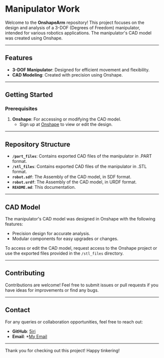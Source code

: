 # Manipulator Work

Welcome to the **OnshapeArm** repository! This project focuses on the design and analysis of a 3-DOF (Degrees of Freedom) manipulator, intended for various robotics applications. The manipulator's CAD model was created using Onshape.

---

## Features

- **3-DOF Manipulator**: Designed for efficient movement and flexibility.
- **CAD Modeling**: Created with precision using Onshape.

---

## Getting Started

### Prerequisites

1. **Onshape**: For accessing or modifying the CAD model.
   - Sign up at [Onshape](https://www.onshape.com/) to view or edit the design.

---

## Repository Structure

- **`/part_files`**: Contains exported CAD files of the manipulator in .PART format.
- **`/stl_files`**: Contains exported CAD files of the manipulator in .STL format.
- **`robot.sdf`**: The Assembly of the CAD model, in SDF format.
- **`robot.urdf`**: The Assembly of the CAD model, in URDF format.
- **`README.md`**: This documentation.

---

## CAD Model

The manipulator's CAD model was designed in Onshape with the following features:

- Precision design for accurate analysis.
- Modular components for easy upgrades or changes.

To access or edit the CAD model, request access to the Onshape project or use the exported files provided in the `/stl_files` directory.

---

## Contributing

Contributions are welcome! Feel free to submit issues or pull requests if you have ideas for improvements or find any bugs.

---

## Contact

For any queries or collaboration opportunities, feel free to reach out:

- **GitHub**: [5iri](https://github.com/5iri)
- **Email**: *[My Email](mailto:shrivishakhdevanand@gmail.com)

---

Thank you for checking out this project! Happy tinkering!
